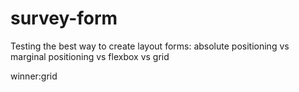 # survey-form
Testing the best way to create layout forms: absolute positioning vs marginal positioning vs flexbox vs grid

winner:grid
